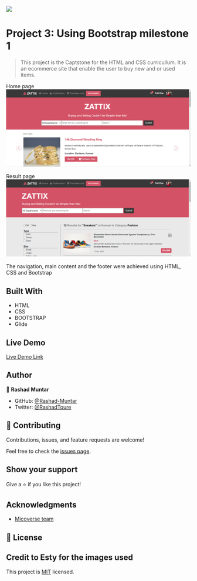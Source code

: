![](https://img.shields.io/badge/Microverse-blueviolet)

# Project 3: Using Bootstrap milestone 1

> This project is the Captstone for the HTML and CSS  curricullum. It is an ecommerce site that enable the user to buy new and or used items.

Home page
![screenshot](assets/images/screenshot2.PNG)

Result page
![screenshot](assets/images/screenshot3.PNG)

The navigation, main content and the footer were achieved using HTML, CSS and Bootstrap 

## Built With

- HTML
- CSS
- BOOTSTRAP
- Glide

## Live Demo

[Live Demo Link](https://rashad-muntar.github.io/Capstone1-Ecommerce/)


## Author

👤 **Rashad Muntar**

- GitHub: [@Rashad-Muntar](https://github.com/Rashad-Muntar)
- Twitter: [@RashadToure](https://twitter.com/twitterhandle)


## 🤝 Contributing

Contributions, issues, and feature requests are welcome!

Feel free to check the [issues page](issues/).

## Show your support

Give a ⭐️ if you like this project!

## Acknowledgments

- [Micoverse team](https://microverse.pathwright.com/library/new-technical-curriculum/177956/path/step/104246979/)

## 📝 License
## Credit to Esty for the images used
This project is [MIT](lic.url) licensed.
